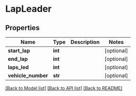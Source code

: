 # LapLeader

## Properties
Name | Type | Description | Notes
------------ | ------------- | ------------- | -------------
**start_lap** | **int** |  | [optional] 
**end_lap** | **int** |  | [optional] 
**laps_led** | **int** |  | [optional] 
**vehicle_number** | **str** |  | [optional] 

[[Back to Model list]](../README.md#documentation-for-models) [[Back to API list]](../README.md#documentation-for-api-endpoints) [[Back to README]](../README.md)

